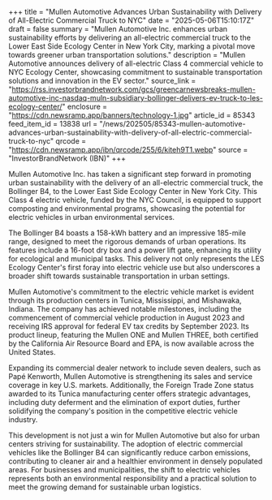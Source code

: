 +++
title = "Mullen Automotive Advances Urban Sustainability with Delivery of All-Electric Commercial Truck to NYC"
date = "2025-05-06T15:10:17Z"
draft = false
summary = "Mullen Automotive Inc. enhances urban sustainability efforts by delivering an all-electric commercial truck to the Lower East Side Ecology Center in New York City, marking a pivotal move towards greener urban transportation solutions."
description = "Mullen Automotive announces delivery of all-electric Class 4 commercial vehicle to NYC Ecology Center, showcasing commitment to sustainable transportation solutions and innovation in the EV sector."
source_link = "https://rss.investorbrandnetwork.com/gcs/greencarnewsbreaks-mullen-automotive-inc-nasdaq-muln-subsidiary-bollinger-delivers-ev-truck-to-les-ecology-center/"
enclosure = "https://cdn.newsramp.app/banners/technology-1.jpg"
article_id = 85343
feed_item_id = 13838
url = "/news/202505/85343-mullen-automotive-advances-urban-sustainability-with-delivery-of-all-electric-commercial-truck-to-nyc"
qrcode = "https://cdn.newsramp.app/ibn/qrcode/255/6/kiteh9T1.webp"
source = "InvestorBrandNetwork (IBN)"
+++

<p>Mullen Automotive Inc. has taken a significant step forward in promoting urban sustainability with the delivery of an all-electric commercial truck, the Bollinger B4, to the Lower East Side Ecology Center in New York City. This Class 4 electric vehicle, funded by the NYC Council, is equipped to support composting and environmental programs, showcasing the potential for electric vehicles in urban environmental services.</p><p>The Bollinger B4 boasts a 158-kWh battery and an impressive 185-mile range, designed to meet the rigorous demands of urban operations. Its features include a 16-foot dry box and a power lift gate, enhancing its utility for ecological and municipal tasks. This delivery not only represents the LES Ecology Center's first foray into electric vehicle use but also underscores a broader shift towards sustainable transportation in urban settings.</p><p>Mullen Automotive's commitment to the electric vehicle market is evident through its production centers in Tunica, Mississippi, and Mishawaka, Indiana. The company has achieved notable milestones, including the commencement of commercial vehicle production in August 2023 and receiving IRS approval for federal EV tax credits by September 2023. Its product lineup, featuring the Mullen ONE and Mullen THREE, both certified by the California Air Resource Board and EPA, is now available across the United States.</p><p>Expanding its commercial dealer network to include seven dealers, such as Papé Kenworth, Mullen Automotive is strengthening its sales and service coverage in key U.S. markets. Additionally, the Foreign Trade Zone status awarded to its Tunica manufacturing center offers strategic advantages, including duty deferment and the elimination of export duties, further solidifying the company's position in the competitive electric vehicle industry.</p><p>This development is not just a win for Mullen Automotive but also for urban centers striving for sustainability. The adoption of electric commercial vehicles like the Bollinger B4 can significantly reduce carbon emissions, contributing to cleaner air and a healthier environment in densely populated areas. For businesses and municipalities, the shift to electric vehicles represents both an environmental responsibility and a practical solution to meet the growing demand for sustainable urban logistics.</p>